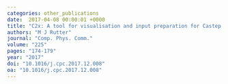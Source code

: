 ```yaml
---
categories: other_publications
date:  2017-04-08 00:00:01 +0000
title: "C2x: A tool for visualisation and input preparation for Castep and other electronic structure codes"
authors: "M J Rutter"
journal: "Comp. Phys. Comm."
volume: "225"
pages: "174-179"
year: "2017"
doi: "10.1016/j.cpc.2017.12.008"
oa: "10.1016/j.cpc.2017.12.008"
---
```

